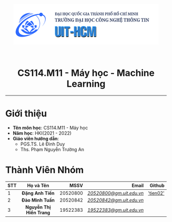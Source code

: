 <p align = "center">
    <a href = https://www.uit.edu.vn/>
        <img src="\image\uit_logo.png" alt = "UIT - University of Information and Technology">
    </a>
</p>

</br>

<h1 align = "center"><b>CS114.M11 - Máy học - Machine Learning</b></h1>
<hr>

# Giới thiệu
* **Tên môn học**: CS114.M11 - Máy học
* **Năm học**: HKI(2021 - 2022) 
* **Giáo viên hướng dẫn**:
    * PGS.TS. Lê Đình Duy
    * Ths. Phạm Nguyễn Trường An	

# Thành Viên Nhóm
**STT** |  **Họ và Tên** | **MSSV** | **Email** | **Github**
| ----- |:--------------:| --------:|----------:|----------:|
1 | **Đặng Anh Tiến** | 20520800 | *20520800@gm.uit.edu.vn* | ['tien02'](https://github.com/tien02)|
2 | **Đào Minh Tuấn** | 20520842 | *20520842@gm.uit.edu.vn* |  |
3 | **Nguyễn Thị Hiền Trang** | 19522383 | *19522383@gm.uit.edu.vn* |  |
